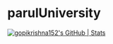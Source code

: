 # parulUniversity
[![gopikrishna152's GitHub | Stats](https://stats.quine.sh/gopikrishna152/github?theme=dark)](https://quine.sh?utm_source=widgets&utm_campaign=gopikrishna152)
